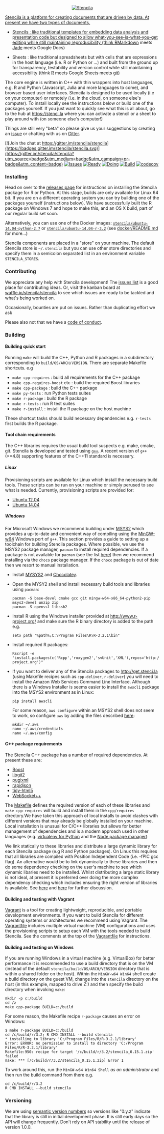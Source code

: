 <div align="center">
	<a href="https://stenci.la/about"><img src="http://static.stenci.la/img/logo-name-tagline-500.png" alt="Stencila" style="max-width:200px">
</div>

Stencila is a platform for creating documents that are driven by data. At present we have two types of documents,

- Stencils : like traditional templates for embedding data analysis and presentation code but designed to allow what-you-see-is-what-you-get editing while still maintaining reproducibility (think [RMarkdown](http://rmarkdown.rstudio.com/) meets [Jade](http://jade-lang.com/) meets Google Docs)

- Sheets : like traditional spreadsheets but with cells that are expressions in the host language (i.e. R or Python or ...) and built from the ground up for transparency, testability and version control while still maintaining accessibility (think [R](https://www.r-project.org/) meets Google Sheets meets [git](https://git-scm.com/))

The core engine is written in C++ with thin wrappers into host languages, e.g. R and Python (Javascript, Julia and more languages to come), and browser based user interfaces. Stencila is designed to be used locally (i.e on your computer) or remotely (i.e. in the cloud, on someone else's computer). To install locally see the instructions below or build one of the packages yourself. If you just want to quickly see what this is all about, go to the hub at https://stenci.la where you can activate a stencil or a sheet to play around with (on someone else's computer!)

Things are still very "beta" so please give us your suggestions by creating an [issue](https://github.com/stencila/stencila/issues) or chatting with us on [Gitter](https://gitter.im/stencila/stencila).

[![Join the chat at https://gitter.im/stencila/stencila](https://badges.gitter.im/stencila/stencila.svg)](https://gitter.im/stencila/stencila?utm_source=badge&utm_medium=badge&utm_campaign=pr-badge&utm_content=badge)
[![Issues](https://img.shields.io/github/issues-raw/badges/shields.svg)](http://waffle.io/stencila/stencila)
[![Ready](https://badge.waffle.io/stencila/stencila.svg?label=1+-+Ready&title=ready)](http://waffle.io/stencila/stencila)
[![Doing](https://badge.waffle.io/stencila/stencila.svg?label=2+-+Doing&title=doing)](http://waffle.io/stencila/stencila)
[![Build](https://travis-ci.org/stencila/stencila.svg?branch=master)](https://travis-ci.org/stencila/stencila)
[![codecov](https://codecov.io/gh/stencila/stencila/branch/master/graph/badge.svg)](https://codecov.io/gh/stencila/stencila)

### Installing

Head on over to the [releases page](https://github.com/stencila/stencila/releases) for instructions on installing the Stencila package for R or Python. At this stage, builds are only available for Linux 64 bit. If you are on a different operating system you can try building one of the packages yourself (instructions below). We have successfully built the R package on Windows 7 and hope to make this, and an OS X build, part of our regular build set soon.

Alternatively, you can use one of the Docker images: [`stencila/ubuntu-14.04-python-2.7`](https://hub.docker.com/r/stencila/ubuntu-14.04-python-2.7/) or [`stencila/ubuntu-14.04-r-3.2`](https://hub.docker.com/r/stencila/ubuntu-14.04-r-3.2/) (see [docker/README.md](docker/README.md) for more...)

Stencila components are placed in a "store" on your machine. The default Stencila store is `~/.stencila` but you can use other store directories and specify them in a semicolon separated list in an environment variable `STENCILA_STORES`.

### Contributing

We appreciate any help with Stencila development! The [issues list](https://github.com/stencila/stencila/issues) is a good place for contributing ideas. Or, visit the kanban board at [waffle.io/stencila/stencila](https://waffle.io/stencila/stencila) to see which issues are ready to be tackled and what's being worked on.

Occasionally, bounties are put on issues. Rather than duplicating effort we ask 

Please also not that we have a [code of conduct](CONDUCT.md).

### Building

#### Building quick start

Running `make` will build the C++, Python and R packages in a subdirectory corresponding to `build/OS/ARCH/VERSION`. There are separate Makefile shortcuts. e.g

* `make cpp-requires` : build all requirements for the C++ package
* `make cpp-requires-boost` etc : build the required Boost libraries
* `make cpp-package` : build the C++ package
* `make py-tests` : run Python tests suites
* `make r-package` : build the R package
* `make r-tests` : run R test suites
* `make r-install` : install the R package on the host machine

These shortcut tasks should build necessary dependencies e.g. `r-tests` first builds the R package.

#### Tool chain requirements

The C++ libraries requires the usual build tool suspects e.g. make, cmake, git. Stencila is developed and tested using [`g++`](https://gcc.gnu.org/). A recent version of `g++` (>=4.8) supporting features of the C++11 standard is necessary. 

##### Linux

Provisioning scripts are available for Linux which install the necessary build tools. These scripts can be run on your machine or simply perused to see what is needed. Currently, provisioning scripts are provided for:

* [Ubuntu 12.04](setup/ubuntu-build-12.04.sh)
* [Ubuntu 14.04](setup/ubuntu-build-14.04.sh)

##### Windows

For Microsoft Windows we recommend building under [MSYS2](http://msys2.github.io/) which provides a up-to-date and convenient way of compiling using the [MinGW-w64](http://mingw-w64.sourceforge.net/) Windows port of `g++`. This section provides a guide to setting up a toolchain for building Stencila packages. Where possible, we use the MSYS2 package manager, `pacman` to install required dependencies. If a package is not available for `pacman` (see the list [here](https://github.com/Alexpux/MSYS2-packages)) then we recommend installing via the `choco` package manager. If the `choco` package is out of date then we resort to manual installation.  

- Install [MYSYS2](https://msys2.github.io/) and [Chocolatey](https://chocolatey.org).

- Open the MYSY2 shell and install necessary build tools and libraries using `pacman`:

	```shell
	pacman -S base-devel cmake gcc git mingw-w64-x86_64-python2-pip msys2-devel unzip zip
	pacman -S openssl libssh2
	```

- Install R using the Windows installer provided at http://www.r-project.org/ and make sure the R binary directory is added to the path e.g.

	```shell
	setx path "%path%;C:\Program Files\R\R-3.2.1\bin"
	```

- Install required R packages:

	```shell
	Rscript -e "install.packages(c('Rcpp','roxygen2','svUnit','XML'),repos='http://cran.us.r-project.org')"
	```

- If you want to deliver any of the Stencila packages to http://get.stenci.la (using Makefile recipes such as `cpp-deliver`, `r-deliver`) you will need to install the Amazon Web Services Command Line Interface. Although there is a Windows Installer is seems easier to install the `awscli` package into the MSYS2 environment as in Linux:

	```shell
	pip install awscli
	```

	For some reason, `aws configure` within an MSYS2 shell does not seem to work, so configure `aws` by adding the files described [here](http://docs.aws.amazon.com/cli/latest/userguide/cli-chap-getting-started.html#cli-config-files):

	```shell
	mkdir ~/.aws
	nano ~/.aws/credentials
	nano ~/.aws/config
	```

#### C++ package requirements

The Stencila C++ package has a number of required dependencies. At present these are:

* [Boost](http://www.boost.org/)
* [libgit2](http://libgit2.github.com/)
* [pugixml](http://pugixml.org/)
* [rapidjson](https://code.google.com/p/rapidjson/)
* [tidy-html5](http://w3c.github.com/tidy-html5/)
* [WebSocket++](https://github.com/zaphoyd/websocketpp)

The [Makefile](Makefile) defines the required version of each of these libraries and `make cpp-requires` will build and install them in the `cpp/requires` directory.We have taken this approach of local installs to avoid clashes with different versions that may already be globally installed on your machine. Local installation is unusual for C/C++ libraries but allows for better management of dependencies and is a modern approach used in other languages (e.g. [virtualenv for Python](http://virtualenv.readthedocs.org/en/latest/virtualenv.html) and the [Node package manager](https://www.npmjs.org/doc/cli/npm-install.html))

We link statically to these libraries and distribute a large dynamic library for each Stencila package (e.g R and Python packages). On Linux this requires that all libraries are compiled with Position Independent Code (i.e. -fPIC gcc flag). An alternative would be to link dynamically to these libraries and then do some dependency checking on the user's machine to see which dynamic libaries need to be installed. Whilst distributing a large static library is not ideal, at present it is preferred over doing the more complex dependency checking which includes ensuring the right version of libraries is available. See [here](http://stackoverflow.com/questions/1412080/distributing-with-boost-library) and [here](http://tldp.org/HOWTO/Program-Library-HOWTO/shared-libraries.html) for further discussion.

#### Building and testing with Vagrant

[Vagrant](https://www.vagrantup.com/) is a tool for creating lightweight, reproducible, and portable development environments. If you want to build Stencila for different operating systems or architectures we recommend using Vagrant. The [Vagrantfile](Vagrantfile) includes multiple virtual machine (VM) configurations and uses the provisioning scripts to setup each VM with the tools needed to build Stencila. See the comments at the top of the [Vagrantfile](Vagrantfile) for instructions.

#### Building and testing on Windows

If you are running Windows in a virtual machine (e.g. VirtualBox) for better performance it is recommended to use a build  directory that is on the VM (instead of the default `stencila/build/OS/ARCH/VERSION` directory that is within a shared folder on the host). Within the `MinGW-w64 Win64` shell create a build directory on the guest VM, change into the `stencila` directory on the host (in this example, mapped to drive Z:) and then specify the build directory when invoking `make`:

```shell
mkdir -p c:/build
cd /z
make cpp-package BUILD=c:/build
```

For some reason, the Makefile recipe `r-package` causes an error on Windows:

```shell
$ make r-package BUILD=c:/build
cd /c/build/r/3.2; R CMD INSTALL --build stencila
* installing to library 'C:/Program Files/R/R-3.2.1/library'
Error: ERROR: no permission to install to directory 'C:/Program Files/R/R-3.2.1/library'
Makefile:950: recipe for target '/c/build/r/3.2/stencila_0.15.1.zip' failed
make: *** [/c/build/r/3.2/stencila_0.15.1.zip] Error 1
```

To work around this, run the `MinGW-w64 Win64 Shell` *as an administrator* and then run the build command from there e.g.

```shell
cd /c/build/r/3.2
R CMD INSTALL --build stencila
```

### Versioning

We are using [semantic version numbers](http://semver.org/) so versions like "0.y.z" indicate that the library is still in initial development phase. It is still early days so the API will change frequently. Don't rely on API stability until the release of version 1.0.0.

